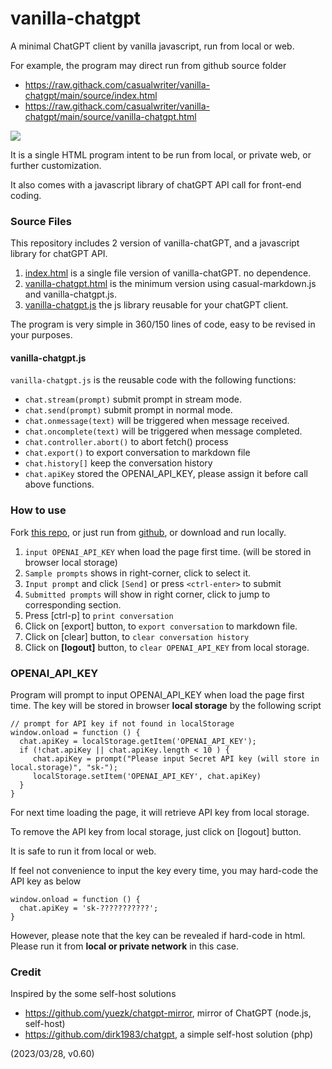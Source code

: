 # vanilla-chatgpt

A minimal ChatGPT client by vanilla javascript, run from local or web.

For example, the program may direct run from github source folder

* https://raw.githack.com/casualwriter/vanilla-chatgpt/main/source/index.html
* https://raw.githack.com/casualwriter/vanilla-chatgpt/main/source/vanilla-chatgpt.html

![](https://github.com/casualwriter/vanilla-chatgpt/blob/main/vanilla-chatgpt.jpg)

It is a single HTML program intent to be run from local, or private web, or further customization.

It also comes with a javascript library of chatGPT API call for front-end coding.


### Source Files

This repository includes 2 version of vanilla-chatGPT, and a javascript library for chatGPT API.

1. [index.html](https://github.com/casualwriter/vanilla-chatgpt/blob/main/source/index.html) is a single file version of vanilla-chatGPT. no dependence.
2. [vanilla-chatgpt.html](https://github.com/casualwriter/vanilla-chatgpt/blob/main/source/vanilla-chatgpt.html) is the minimum version using casual-markdown.js and vanilla-chatgpt.js.
3. [vanilla-chatgpt.js](https://github.com/casualwriter/vanilla-chatgpt/blob/main/source/vanilla-chatgpt.js) the js library reusable for your chatGPT client.

The program is very simple in 360/150 lines of code, easy to be revised in your purposes.


#### vanilla-chatgpt.js

`vanilla-chatgpt.js` is the reusable code with the following functions:

* `chat.stream(prompt)` submit prompt in stream mode.
* `chat.send(prompt)` submit prompt in normal mode.
* `chat.onmessage(text)` will be triggered when message received.
* `chat.oncomplete(text)` will be triggered when message completed.
* `chat.controller.abort()` to abort fetch() process 
* `chat.export()` to export conversation to markdown file
* `chat.history[]` keep the conversation history
* `chat.apiKey` stored the OPENAI_API_KEY, please assign it before call above functions.


### How to use

Fork [this repo](https://github.com/casualwriter/vanilla-chatgpt), 
or just run from [github](https://raw.githack.com/casualwriter/vanilla-chatgpt/main/source/index.html), 
or download and run locally.

1. ``input OPENAI_API_KEY`` when load the page first time. (will be stored in browser local storage)
1. ``Sample prompts`` shows in right-corner, click to select it.
1. ``Input prompt`` and click `[Send]` or press `<ctrl-enter>` to submit 
1. ``Submitted prompts`` will show in right corner, click to jump to corresponding section.
1. Press [ctrl-p] to `print conversation`
1. Click on [export] button, to `export conversation` to markdown file.
1. Click on [clear] button, to `clear conversation history`
1. Click on **[logout]** button, to `clear OPENAI_API_KEY` from local storage.


### OPENAI_API_KEY

Program will prompt to input OPENAI_API_KEY when load the page first time. The key will be stored in 
browser **local storage** by the following script

```
// prompt for API key if not found in localStorage
window.onload = function () {
  chat.apiKey = localStorage.getItem('OPENAI_API_KEY');
  if (!chat.apiKey || chat.apiKey.length < 10 ) {
     chat.apiKey = prompt("Please input Secret API key (will store in local.storage)", "sk-");
     localStorage.setItem('OPENAI_API_KEY', chat.apiKey)
  }
}
```

For next time loading the page, it will retrieve API key from local storage.

To remove the API key from local storage, just click on [logout] button. 

It is safe to run it from local or web. 

If feel not convenience to input the key every time, you may hard-code the API key as below

```
window.onload = function () {
  chat.apiKey = 'sk-???????????';
}  
```

However, please note that the key can be revealed if hard-code in html. 
Please run it from **local or private network** in this case.


### Credit

Inspired by the some self-host solutions

* https://github.com/yuezk/chatgpt-mirror, mirror of ChatGPT (node.js, self-host)
* https://github.com/dirk1983/chatgpt, a simple self-host solution (php)



(2023/03/28, v0.60)
